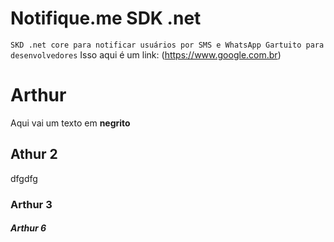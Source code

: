# Notifique.me SDK .net
`SKD .net core para notificar usuários por SMS e WhatsApp Gartuito para desenvolvedores`
Isso aqui é um link: (https://www.google.com.br)
# Arthur
Aqui vai um texto em **negrito**
## Athur 2
dfgdfg
### Arthur 3
##### Arthur 6


